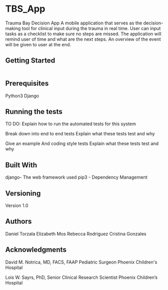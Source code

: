 # TBS_App

Trauma Bay Decision App
A mobile application that serves as the decision-making tool for clinical input during the
trauma in real time. User can input tasks as a checklist to make sure no steps are missed. The application will remind user of time and what are the next steps. An overview of the event will be given to user at the end.

## Getting Started

```python3 manage.py runserver
```

## Prerequisites
Python3
Django

## Running the tests
TO DO: Explain how to run the automated tests for this system

Break down into end to end tests
Explain what these tests test and why

Give an example
And coding style tests
Explain what these tests test and why

## Built With
django- The web framework used
pip3 - Dependency Management


## Versioning
Version 1.0

## Authors
Daniel Torzala
Elizabeth Mos
Rebecca Rodriguez
Cristina Gonzales


## Acknowledgments
David M. Notrica, MD, FACS, FAAP
Pediatric Surgeon
Phoenix Children's Hospital

Lois W. Sayrs, PhD,
Senior Clinical Research Scientist
Phoenix Children’s Hospital

